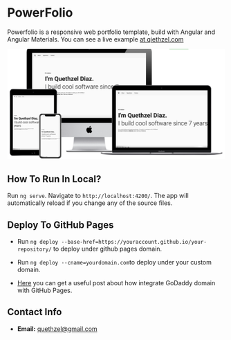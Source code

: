 # PowerFolio

Powerfolio is a responsive web portfolio template, build with Angular and Angular Materials. 
You can see a live example [at qiethzel.com](https://quethzel.com/)

![alt text](https://github.com/quethzel/power-folio/blob/master/power-folio-responsive.png?raw=true)

## How To Run In Local?

Run `ng serve`. Navigate to `http://localhost:4200/`. The app will automatically reload if you change any of the source files.

## Deploy To GitHub Pages
- Run `ng deploy --base-href=https://youraccount.github.io/your-repository/` to deploy under github pages domain.

- Run `ng deploy --cname=yourdomain.com`to deploy under your custom domain.

- [Here](https://jinnabalu.medium.com/godaddy-domain-with-github-pages-62aed906d4ef) you can get a useful post about how integrate GoDaddy domain with GitHub Pages.

## Contact Info

* **Email:** [quethzel@gmail.com](mailto:quethzel@gmail.com)
